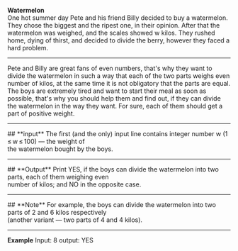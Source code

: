 **Watermelon**
<br />
One hot summer day Pete and his friend Billy decided to buy a watermelon. 
They chose the biggest and the ripest one, in their opinion. After that the 
watermelon was weighed, and the scales showed w kilos. They rushed home, 
dying of thirst, and decided to divide the berry, however they faced a hard problem.
<br />
<hr>
Pete and Billy are great fans of even numbers, that's why they want to divide the 
watermelon in such a way that each of the two parts weighs even number of kilos, 
at the same time it is not obligatory that the parts are equal. The boys are extremely 
tired and want to start their meal as soon as possible, that's why you should help 
them and find out, if they can divide the watermelon in the way they want. 
For sure, each of them should get a part of positive weight.
<hr>
## **input**
The first (and the only) input line contains integer number w (1 ≤ w ≤ 100) — the weight of<br />
the watermelon bought by the boys.
<hr>
## **Output**
Print YES, if the boys can divide the watermelon into two parts, each of them weighing even <br /> number of kilos; and NO in the opposite case.
<hr>
## **Note**
For example, the boys can divide the watermelon into two parts of 2 and 6 kilos respectively <br />
(another variant — two parts of 4 and 4 kilos).
<hr>

**Example**
Input: 8
output: YES
